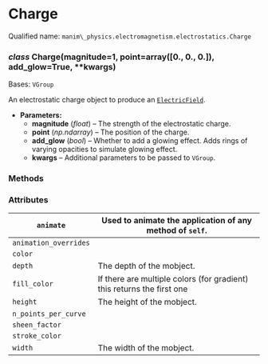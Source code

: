 # Charge

Qualified name: `manim\_physics.electromagnetism.electrostatics.Charge`

### *class* Charge(magnitude=1, point=array([0., 0., 0.]), add_glow=True, \*\*kwargs)

Bases: `VGroup`

An electrostatic charge object to produce an [`ElectricField`](manim_physics.electromagnetism.electrostatics.ElectricField.md#manim_physics.electromagnetism.electrostatics.ElectricField).

* **Parameters:**
  * **magnitude** (*float*) – The strength of the electrostatic charge.
  * **point** (*np.ndarray*) – The position of the charge.
  * **add_glow** (*bool*) – Whether to add a glowing effect. Adds rings of
    varying opacities to simulate glowing effect.
  * **kwargs** – Additional parameters to be passed to `VGroup`.

### Methods

### Attributes

| `animate`             | Used to animate the application of any method of `self`.               |
|-----------------------|------------------------------------------------------------------------|
| `animation_overrides` |                                                                        |
| `color`               |                                                                        |
| `depth`               | The depth of the mobject.                                              |
| `fill_color`          | If there are multiple colors (for gradient) this returns the first one |
| `height`              | The height of the mobject.                                             |
| `n_points_per_curve`  |                                                                        |
| `sheen_factor`        |                                                                        |
| `stroke_color`        |                                                                        |
| `width`               | The width of the mobject.                                              |
